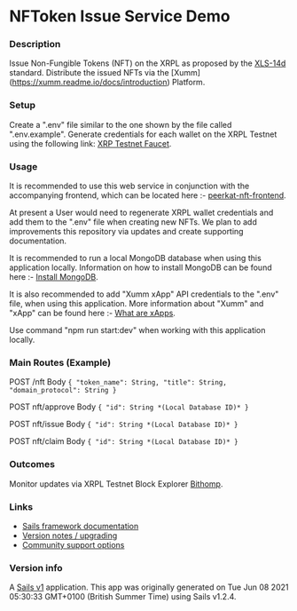 # NFToken Issue Service Demo


### Description

Issue Non-Fungible Tokens (NFT) on the XRPL as proposed by the [XLS-14d](https://github.com/XRPLF/XRPL-Standards/discussions/30) standard. Distribute the issued NFTs via the [Xumm] (https://xumm.readme.io/docs/introduction) Platform. 


### Setup

Create a ".env" file similar to the one shown by the file called ".env.example". Generate credentials for each wallet on the XRPL Testnet using the following link: [XRP Testnet Faucet](https://xrpl.org/xrp-testnet-faucet.html).


### Usage

It is recommended to use this web service in conjunction with the accompanying frontend, which can be located here :- [peerkat-nft-frontend](https://github.com/Vivid-IOV-Labs/peerkat-nft-frontend).

At present a User would need to regenerate XRPL wallet credentials and add them to the ".env" file when creating new NFTs. We plan to add improvements this repository via updates and create supporting documentation.

It is recommended to run a local MongoDB database when using this application locally. Information on how to install MongoDB can be found here :- [Install MongoDB](https://docs.mongodb.com/guides/server/install/).

It is also recommended to add "Xumm xApp" API credentials to the ".env" file, when using this application. More information about "Xumm" and "xApp" can be found here :- [What are xApps](https://xumm.readme.io/docs/what-are-xapps).

Use command "npm run start:dev" when working with this application locally. 


### Main Routes (Example)

POST /nft
    Body
        ```{
            "token_name": String,
            "title": String,
            "domain_protocol": String
        }```


POST nft/approve
    Body
        ```{
            "id": String *(Local Database ID)*
        }```


POST nft/issue
    Body
        ```{
            "id": String *(Local Database ID)*
        }```


POST nft/claim
    Body
        ```{
            "id": String *(Local Database ID)*
        }```


### Outcomes

Monitor updates via XRPL Testnet Block Explorer [Bithomp](https://test.bithomp.com).


### Links

+ [Sails framework documentation](https://sailsjs.com/get-started)
+ [Version notes / upgrading](https://sailsjs.com/documentation/upgrading)
+ [Community support options](https://sailsjs.com/support)


### Version info

A [Sails v1](https://sailsjs.com) application. This app was originally generated on Tue Jun 08 2021 05:30:33 GMT+0100 (British Summer Time) using Sails v1.2.4.
